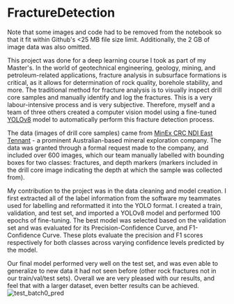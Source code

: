 # FractureDetection

Note that some images and code had to be removed from the notebook so that it fit within Github's <25 MB file size limit. Additionally, the 2 GB of image data was also omitted.

This project was done for a deep learning course I took as part of my Master's. In the world of geotechnical engineering, geology, mining, and petroleum-related applications, fracture analysis in subsurface formations is critical, as it allows for determination of rock quality, borehole stability, and more. The traditional method for fracture analysis is to visually inspect drill core samples and manually identify and log the fractures. This is a very labour-intensive process and is very subjective. Therefore, myself and a team of three others created a computer vision model using a fine-tuned [YOLOv8](https://github.com/ultralytics/ultralytics) model to automatically perform this fracture detection process.

The data (images of drill core samples) came from [MinEx CRC NDI East Tennant](https://minexcrc.com.au/ndi-drilling-campaigns/) - a prominent Australian-based mineral exploration company. The data was granted through a formal request made to the company, and included over 600 images, which our team manually labelled with bounding boxes for two classes: fractures, and depth markers (markers included in the drill core image indicating the depth at which the sample was collected from).

My contribution to the project was in the data cleaning and model creation. I first extracted all of the label information from the software my teammates used for labelling and reformatted it into the YOLO format. I created a train, validation, and test set, and imported a YOLOv8 model and performed 100 epochs of fine-tuning. The best model was selected based on the validation set and was evaluated for its Precision-Confidence Curve, and F1-Confidence Curve. These plots evaluate the precision and F1 scores respectively for both classes across varying confidence levels predicted by the model. 

Our final model performed very well on the test set, and was even able to generalize to new data it had not seen before (other rock fractures not in our train/val/test sets). Overall we are very pleased with our results, and feel that with a larger dataset, even better results can be achieved.
![test_batch0_pred](https://github.com/WFERRIE/FractureDetection/assets/58156317/b7ee6dc9-8418-4f9b-b8de-baa61a23cfae)
